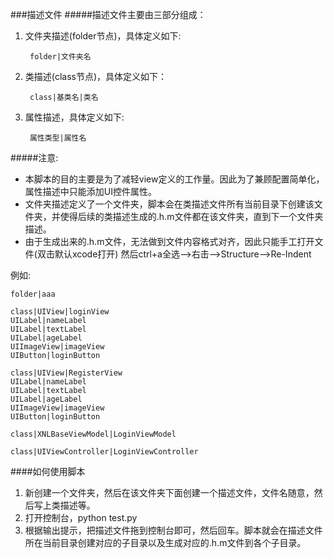 ###描述文件
#####描述文件主要由三部分组成：   
1. 文件夹描述(folder节点)，具体定义如下:
		
		folder|文件夹名 
2. 类描述(class节点)，具体定义如下：

		class|基类名|类名
		
3. 属性描述，具体定义如下:
		
		属性类型|属性名
	
#####注意: 
* 本脚本的目的主要是为了减轻view定义的工作量。因此为了兼顾配置简单化，属性描述中只能添加UI控件属性。
* 文件夹描述定义了一个文件夹，脚本会在类描述文件所有当前目录下创建该文件夹，并使得后续的类描述生成的.h.m文件都在该文件夹，直到下一个文件夹描述。
* 由于生成出来的.h.m文件，无法做到文件内容格式对齐，因此只能手工打开文件(双击默认xcode打开)
然后ctrl+a全选-->右击-->Structure-->Re-Indent


例如:

	folder|aaa
	
	class|UIView|loginView
	UILabel|nameLabel
	UILabel|textLabel
	UILabel|ageLabel
	UIImageView|imageView
	UIButton|loginButton
	
	class|UIView|RegisterView
	UILabel|nameLabel
	UILabel|textLabel
	UILabel|ageLabel
	UIImageView|imageView
	UIButton|loginButton
	
	class|XNLBaseViewModel|LoginViewModel
	
	class|UIViewController|LoginViewController






####如何使用脚本
1. 新创建一个文件夹，然后在该文件夹下面创建一个描述文件，文件名随意，然后写上类描述等。
2. 打开控制台，python test.py
3. 根据输出提示，把描述文件拖到控制台即可，然后回车。脚本就会在描述文件所在当前目录创建对应的子目录以及生成对应的.h.m文件到各个子目录。